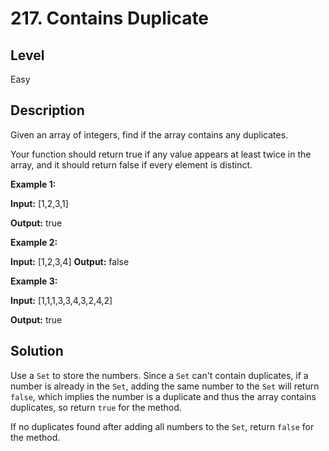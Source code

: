 # 217. Contains Duplicate
## Level
Easy

## Description
Given an array of integers, find if the array contains any duplicates.

Your function should return true if any value appears at least twice in the array, and it should return false if every element is distinct.

**Example 1:**

**Input:** [1,2,3,1]

**Output:** true

**Example 2:**

**Input:** [1,2,3,4]
**Output:** false

**Example 3:**

**Input:** [1,1,1,3,3,4,3,2,4,2]

**Output:** true

## Solution
Use a `Set` to store the numbers. Since a `Set` can't contain duplicates, if a number is already in the `Set`, adding the same number to the `Set` will return `false`, which implies the number is a duplicate and thus the array contains duplicates, so return `true` for the method.

If no duplicates found after adding all numbers to the `Set`, return `false` for the method.
